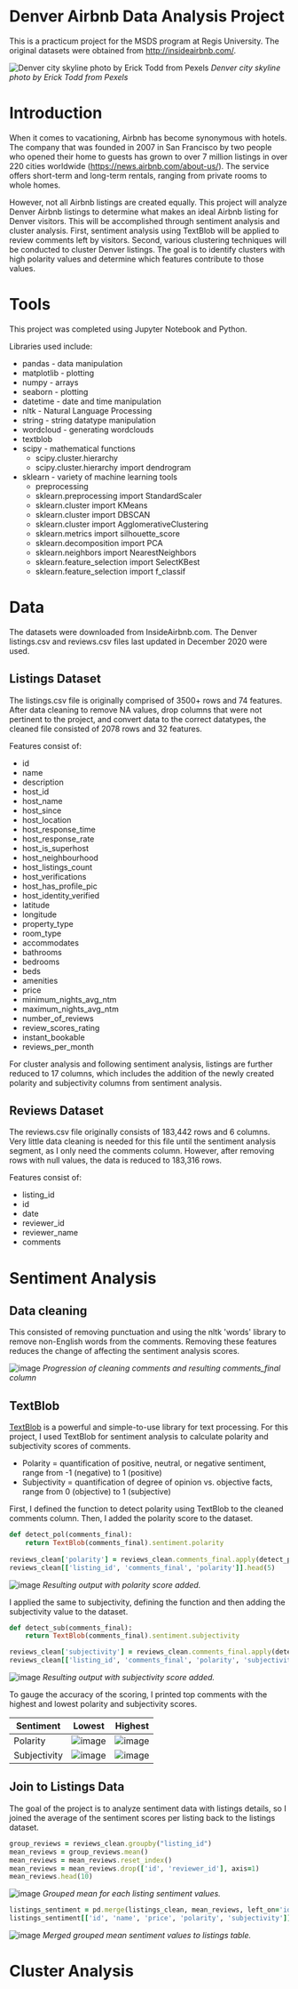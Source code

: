 # Denver Airbnb Data Analysis Project
This is a practicum project for the MSDS program at Regis University. The original datasets were obtained from http://insideairbnb.com/.

![Denver city skyline photo by Erick Todd from Pexels](https://github.com/tsgruman/regis-practicum-denver-airbnb/blob/assets/pexels-erick-todd-6034694.jpg)
*Denver city skyline photo by Erick Todd from Pexels*

# Introduction
When it comes to vacationing, Airbnb has become synonymous with hotels. The company that was founded in 2007 in San Francisco by two people who opened their home to guests has grown to over 7 million listings in over 220 cities worldwide (https://news.airbnb.com/about-us/). The service offers short-term and long-term rentals, ranging from private rooms to whole homes. 

However, not all Airbnb listings are created equally. This project will analyze Denver Airbnb listings to determine what makes an ideal Airbnb listing for Denver visitors. This will be accomplished through sentiment analysis and cluster analysis. First, sentiment analysis using TextBlob will be applied to review comments left by visitors. Second, various clustering techniques will be conducted to cluster Denver listings. The goal is to identify clusters with high polarity values and determine which features contribute to those values.

# Tools
This project was completed using Jupyter Notebook and Python. 

Libraries used include:
* pandas - data manipulation
* matplotlib - plotting
* numpy - arrays
* seaborn - plotting
* datetime - date and time manipulation
* nltk - Natural Language Processing
* string - string datatype manipulation
* wordcloud - generating wordclouds
* textblob
* scipy - mathematical functions
  * scipy.cluster.hierarchy
  * scipy.cluster.hierarchy import dendrogram
* sklearn - variety of machine learning tools
  * preprocessing
  * sklearn.preprocessing import StandardScaler
  * sklearn.cluster import KMeans
  * sklearn.cluster import DBSCAN
  * sklearn.cluster import AgglomerativeClustering
  * sklearn.metrics import silhouette_score
  * sklearn.decomposition import PCA
  * sklearn.neighbors import NearestNeighbors
  * sklearn.feature_selection import SelectKBest
  * sklearn.feature_selection import f_classif

# Data
The datasets were downloaded from InsideAirbnb.com. The Denver listings.csv and reviews.csv files last updated in December 2020 were used. 

## Listings Dataset
The listings.csv file is originally comprised of 3500+ rows and 74 features. After data cleaning to remove NA values, drop columns that were not pertinent to the project, and convert data to the correct datatypes, the cleaned file consisted of 2078 rows and 32 features. 

Features consist of:
* id
* name
* description
* host_id
* host_name
* host_since
* host_location
* host_response_time
* host_response_rate
* host_is_superhost
* host_neighbourhood
* host_listings_count
* host_verifications
* host_has_profile_pic
* host_identity_verified
* latitude
* longitude
* property_type
* room_type
* accommodates
* bathrooms
* bedrooms
* beds
* amenities
* price
* minimum_nights_avg_ntm
* maximum_nights_avg_ntm
* number_of_reviews
* review_scores_rating
* instant_bookable
* reviews_per_month

For cluster analysis and following sentiment analysis, listings are further reduced to 17 columns, which includes the addition of the newly created polarity and subjectivity columns from sentiment analysis.

## Reviews Dataset
The reviews.csv file originally consists of 183,442 rows and 6 columns. Very little data cleaning is needed for this file until the sentiment analysis segment, as I only need the comments column. However, after removing rows with null values, the data is reduced to 183,316 rows.

Features consist of:
* listing_id
* id
* date
* reviewer_id
* reviewer_name
* comments

# Sentiment Analysis
## Data cleaning
This consisted of removing punctuation and using the nltk 'words' library to remove non-English words from the comments. Removing these features reduces the change of affecting the sentiment analysis scores.

![image](https://user-images.githubusercontent.com/43609221/109817653-6497c400-7bef-11eb-81b2-f3e7c861aa70.png)
*Progression of cleaning comments and resulting comments_final column*

## TextBlob
[TextBlob](https://textblob.readthedocs.io/en/dev/) is a powerful and simple-to-use library for text processing. For this project, I used TextBlob for sentiment analysis to calculate polarity and subjectivity scores of comments. 

* Polarity = quantification of positive, neutral, or negative sentiment, range from -1 (negative) to 1 (positive)
* Subjectivity = quantification of degree of opinion vs. objective facts, range from 0 (objective) to 1 (subjective)

First, I defined the function to detect polarity using TextBlob to the cleaned comments column. Then, I added the polarity score to the dataset.

```ruby
def detect_pol(comments_final):
    return TextBlob(comments_final).sentiment.polarity
    
reviews_clean['polarity'] = reviews_clean.comments_final.apply(detect_pol)
reviews_clean[['listing_id', 'comments_final', 'polarity']].head(5)
```
![image](https://user-images.githubusercontent.com/43609221/109818782-9b220e80-7bf0-11eb-9d86-ab91f732e56b.png)
*Resulting output with polarity score added.*

I applied the same to subjectivity, defining the function and then adding the subjectivity value to the dataset.

```ruby
def detect_sub(comments_final):
    return TextBlob(comments_final).sentiment.subjectivity

reviews_clean['subjectivity'] = reviews_clean.comments_final.apply(detect_sub)
reviews_clean[['listing_id', 'comments_final', 'polarity', 'subjectivity']].head(5)
```
![image](https://user-images.githubusercontent.com/43609221/109819685-901bae00-7bf1-11eb-9b88-ab0b1cc8d087.png)
*Resulting output with subjectivity score added.*

To gauge the accuracy of the scoring, I printed top comments with the highest and lowest polarity and subjectivity scores.

Sentiment | Lowest | Highest
-------- | -------- | -------
Polarity | ![image](https://user-images.githubusercontent.com/43609221/109820586-6020da80-7bf2-11eb-9981-3802da2d909d.png) | ![image](https://user-images.githubusercontent.com/43609221/109820609-6747e880-7bf2-11eb-9efc-8e6d9df9e567.png)
Subjectivity | ![image](https://user-images.githubusercontent.com/43609221/109820743-847cb700-7bf2-11eb-8fc2-34f50d8aaa1d.png) | ![image](https://user-images.githubusercontent.com/43609221/109820780-8d6d8880-7bf2-11eb-9581-07191d9e26ce.png)

## Join to Listings Data
The goal of the project is to analyze sentiment data with listings details, so I joined the average of the sentiment scores per listing back to the listings dataset.

```ruby
group_reviews = reviews_clean.groupby("listing_id")
mean_reviews = group_reviews.mean()
mean_reviews = mean_reviews.reset_index()
mean_reviews = mean_reviews.drop(['id', 'reviewer_id'], axis=1)
mean_reviews.head(10)
```
![image](https://user-images.githubusercontent.com/43609221/109821189-f5bc6a00-7bf2-11eb-9c5e-e37f4bab7581.png)
*Grouped mean for each listing sentiment values.*

```ruby
listings_sentiment = pd.merge(listings_clean, mean_reviews, left_on='id', right_on='listing_id', how='inner')
listings_sentiment[['id', 'name', 'price', 'polarity', 'subjectivity']].head(5)
```
![image](https://user-images.githubusercontent.com/43609221/109821527-4b911200-7bf3-11eb-82b4-a55bf39fe404.png)
*Merged grouped mean sentiment values to listings table.*

# Cluster Analysis
